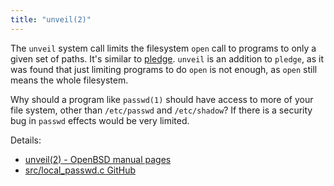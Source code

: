 ```yaml
---
title: "unveil(2)"
---
```


The `unveil` system call limits the filesystem `open` call to programs to
only a given set of paths. It's similar to [pledge](/fact/pledge). `unveil` is an
addition to `pledge`, as it was found that just limiting programs to do `open` is
not enough, as `open` still means the whole filesystem.

Why should a program like `passwd(1)`  should have access to more of your
file system, other than `/etc/passwd` and `/etc/shadow`? If there is
a security bug in `passwd` effects would be very limited.

Details:

* [unveil(2) - OpenBSD manual pages](https://man.openbsd.org/unveil.2)
* [src/local_passwd.c GitHub](https://github.com/openbsd/src/blob/95235fadcb56c0c38283487ebc2ba41807a07a02/usr.bin/passwd/local_passwd.c#L75-L86)
